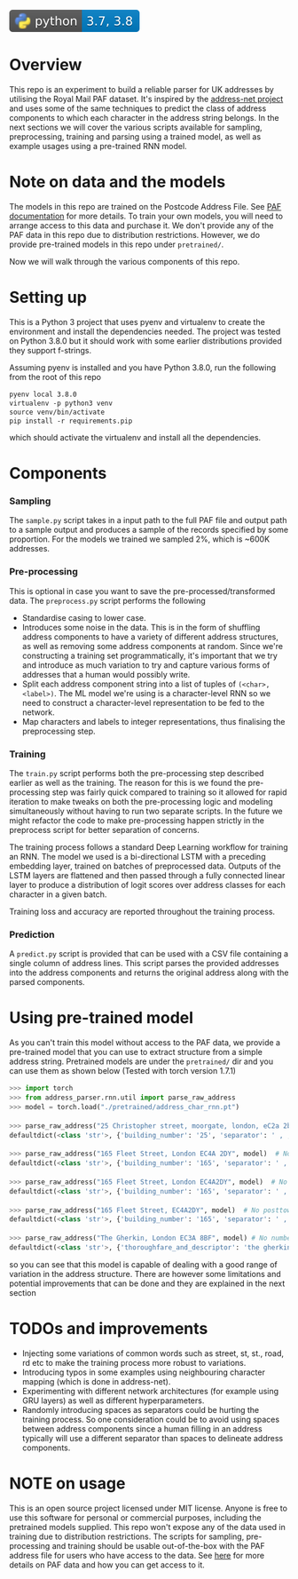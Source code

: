 ![Python](python-badge.svg "Python")

# Overview

This repo is an experiment to build a reliable parser for UK addresses by utilising the Royal Mail PAF dataset.
It's inspired by the [address-net project](https://github.com/jasonrig/address-net) and uses some of the same
techniques to predict the class of address components to which each character in the address
string belongs. In the next sections we will cover the various scripts available for sampling, preprocessing,
training and parsing using a trained model, as well as example usages using a pre-trained RNN model.

# Note on data and the models

The models in this repo are trained on the Postcode Address File. See [PAF documentation](https://www.poweredbypaf.com/product/paf/)
for more details. To train your own models, you will need to arrange access to this data and purchase it. We don't provide
any of the PAF data in this repo due to distribution restrictions. However, we do provide pre-trained models in this repo
under `pretrained/`.

Now we will walk through the various components of this repo.

# Setting up

This is a Python 3 project that uses pyenv and virtualenv to create the environment and install the dependencies needed.
The project was tested on Python 3.8.0 but it should work with some earlier distributions provided they support f-strings.

Assuming pyenv is installed and you have Python 3.8.0, run the following from the root of this repo

```console
pyenv local 3.8.0
virtualenv -p python3 venv
source venv/bin/activate
pip install -r requirements.pip
```

which should activate the virtualenv and install all the dependencies.

# Components

### Sampling

The `sample.py` script takes in a input path to the full PAF file and output path to a sample output and produces
a sample of the records specified by some proportion. For the models we trained we sampled 2%, which is ~600K addresses.

### Pre-processing

This is optional in case you want to save the pre-processed/transformed data. The `preprocess.py` script performs the following

- Standardise casing to lower case.
- Introduces some noise in the data. This is in the form of shuffling address components to have a variety of different
address structures, as well as removing some address components at random. Since we're constructing a training set programmatically,
it's important that we try and introduce as much variation to try and capture various forms of addresses that a human would
possibly write.
- Split each address component string into a list of tuples of `(<char>, <label>)`. The ML model we're using is a character-level
RNN so we need to construct a character-level representation to be fed to the network.
- Map characters and labels to integer representations, thus finalising the preprocessing step.

### Training

The `train.py` script performs both the pre-processing step described earlier as well as the training. The reason for this is
we found the pre-processing step was fairly quick compared to training so it allowed for rapid iteration to make tweaks on both
the pre-processing logic and modeling simultaneously without having to run two separate scripts. In the future we might refactor
the code to make pre-processing happen strictly in the preprocess script for better separation of concerns.

The training process follows a standard Deep Learning workflow for training an RNN. The model we used is a bi-directional
LSTM with a preceding embedding layer, trained on batches of preprocessed data. Outputs of the LSTM layers are flattened and then
passed through a fully connected linear layer to produce a distribution of logit scores over address classes for each character in a given batch.

Training loss and accuracy are reported throughout the training process.

### Prediction

A `predict.py` script is provided that can be used with a CSV file containing a single column of address lines. This script
parses the provided addresses into the address components and returns the original address along with the parsed components.

# Using pre-trained model

As you can't train this model without access to the PAF data, we provide a pre-trained model that you can use to extract
structure from a simple address string. Pretrained models are under the `pretrained/` dir and you can use them as shown below
(Tested with torch version 1.7.1)

```python
>>> import torch
>>> from address_parser.rnn.util import parse_raw_address
>>> model = torch.load("./pretrained/address_char_rnn.pt")

>>> parse_raw_address("25 Christopher street, moorgate, london, eC2a 2bs, uk", model)
defaultdict(<class 'str'>, {'building_number': '25', 'separator': ' , , , ,', 'thoroughfare_and_descriptor': 'christopher street', 'dependent_locality': 'moorgate', 'posttown': 'london', 'postcode': 'ec2a 2bs'})

>>> parse_raw_address("165 Fleet Street, London EC4A 2DY", model)  # No country
defaultdict(<class 'str'>, {'building_number': '165', 'separator': ' ,  ', 'thoroughfare_and_descriptor': 'fleet street', 'posttown': 'london', 'postcode': 'ec4a 2dy', 'padding': '|||||||||||||||||'})

>>> parse_raw_address("165 Fleet Street, London EC4A2DY", model)  # No space in postcode
defaultdict(<class 'str'>, {'building_number': '165', 'separator': ' ,  ', 'thoroughfare_and_descriptor': 'fleet street', 'posttown': 'london', 'postcode': 'ec4a2dy', 'padding': '||||||||||||||||||'})

>>> parse_raw_address("165 Fleet Street, EC4A2DY", model)  # No posttown
defaultdict(<class 'str'>, {'building_number': '165', 'separator': ' , ', 'thoroughfare_and_descriptor': 'fleet street', 'postcode': 'ec4a2dy', 'padding': '|||||||||||||||||||||||||'})

>>> parse_raw_address("The Gherkin, London EC3A 8BF", model) # No number or street name 
defaultdict(<class 'str'>, {'thoroughfare_and_descriptor': 'the gherkin', 'separator': ',  ', 'posttown': 'london', 'postcode': 'ec3a 8bf', 'padding': '||||||||||||||||||||||'})
```

so you can see that this model is capable of dealing with a good range of variation in the address structure. There are however
some limitations and potential improvements that can be done and they are explained in the next section

# TODOs and improvements

- Injecting some variations of common words such as street, st, st., road, rd etc to make the training process more robust
to variations.
- Introducing typos in some examples using neighbouring character mapping (which is done in address-net).
- Experimenting with different network architectures (for example using GRU layers) as well as different hyperparameters.
- Randomly introducing spaces as separators could be hurting the training process. So one consideration could be to avoid using
spaces between address components since a human filling in an address typically will use a different separator than spaces
to delineate address components.


# NOTE on usage

This is an open source project licensed under MIT license. Anyone is free to use this software for personal or commercial purposes,
including the pretrained models supplied. This repo won't expose any of the data used in training due to distribution restrictions.
The scripts for sampling, pre-processing and training should be usable out-of-the-box with the PAF address file for users who have
access to the data. See [here](https://www.poweredbypaf.com/product/paf/) for more details on PAF data and how you can
get access to it.

